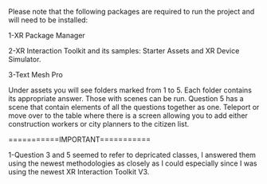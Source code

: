 Please note that the following packages are required to run the project and will need to be installed: 

1-XR Package Manager 

2-XR Interaction Toolkit and its samples: Starter Assets and XR Device Simulator.

3-Text Mesh Pro

Under assets you will see folders marked from 1 to 5. 
Each folder contains its appropriate answer. 
Those with scenes can be run. 
Question 5 has a scene that contain elements of all the questions together as one. 
Teleport or move over to the table where there is a screen allowing you to add either construction workers or city planners to the citizen list.

===========IMPORTANT===========

1-Question 3 and 5 seemed to refer to depricated classes, I answered them using the newest methodologies as closely as I could especially since I was using the newest XR Interaction Toolkit V3.


